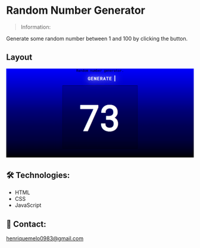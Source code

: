 # Random Number Generator

> Information:

Generate some random number between 1 and 100 by clicking the button.

## Layout

![preview](assets/preview-readme.png)

## 🛠 Technologies:

- HTML
- CSS
- JavaScript

## 📲 Contact:

henriquemelo0983@gmail.com